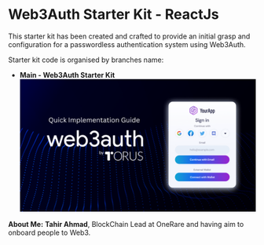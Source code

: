 # Web3Auth Starter Kit - ReactJs

This starter kit has been created and crafted to provide an initial grasp and configuration for a passwordless authentication system using Web3Auth.

Starter kit code is organised by branches name:

- **Main - Web3Auth Starter Kit**
  ![Starter Kits For Web3](web3Auth.png)

**About Me:**
**Tahir Ahmad**, BlockChain Lead at OneRare and having aim to onboard people to Web3.
